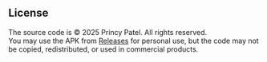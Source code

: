 ## License
The source code is © 2025 Princy Patel. All rights reserved.  
You may use the APK from [Releases](./releases) for personal use, but the code
may not be copied, redistributed, or used in commercial products.
